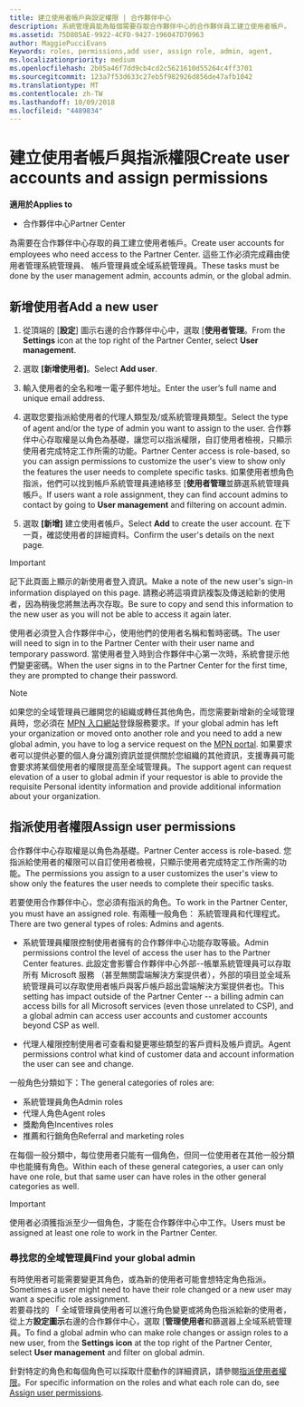 ```yaml
---
title: 建立使用者帳戶與設定權限 | 合作夥伴中心
description: 系統管理員能為每個需要存取合作夥伴中心的合作夥伴員工建立使用者帳戶。
ms.assetid: 75D805AE-9922-4CFD-9427-196047D70963
author: MaggiePucciEvans
Keywords: roles, permissions,add user, assign role, admin, agent,
ms.localizationpriority: medium
ms.openlocfilehash: 2b05a46f7dd9cb4cd2c5621610d55264c4ff3701
ms.sourcegitcommit: 123a7f53d633c27eb5f982926d856de47afb1042
ms.translationtype: MT
ms.contentlocale: zh-TW
ms.lasthandoff: 10/09/2018
ms.locfileid: "4489834"
---
```

# <a name="create-user-accounts-and-assign-permissions"></a><span data-ttu-id="2b4fc-103">建立使用者帳戶與指派權限</span><span class="sxs-lookup"><span data-stu-id="2b4fc-103">Create user accounts and assign permissions</span></span>

**<span data-ttu-id="2b4fc-104">適用於</span><span class="sxs-lookup"><span data-stu-id="2b4fc-104">Applies to</span></span>**

-  <span data-ttu-id="2b4fc-105">合作夥伴中心</span><span class="sxs-lookup"><span data-stu-id="2b4fc-105">Partner Center</span></span>

<span data-ttu-id="2b4fc-106">為需要在合作夥伴中心存取的員工建立使用者帳戶。</span><span class="sxs-lookup"><span data-stu-id="2b4fc-106">Create user accounts for employees who need access to the Partner Center.</span></span> <span data-ttu-id="2b4fc-107">這些工作必須完成藉由使用者管理系統管理員、 帳戶管理員或全域系統管理員。</span><span class="sxs-lookup"><span data-stu-id="2b4fc-107">These tasks must be done by the user management admin, accounts admin, or the global admin.</span></span> 


## <a name="add-a-new-user"></a><span data-ttu-id="2b4fc-108">新增使用者</span><span class="sxs-lookup"><span data-stu-id="2b4fc-108">Add a new user</span></span>

1. <span data-ttu-id="2b4fc-109">從頂端的 [**設定**] 圖示右邊的合作夥伴中心中，選取 [**使用者管理**。</span><span class="sxs-lookup"><span data-stu-id="2b4fc-109">From the **Settings** icon at the top right of the Partner Center, select **User management**.</span></span>

2.  <span data-ttu-id="2b4fc-110">選取 **\[新增使用者\]**。</span><span class="sxs-lookup"><span data-stu-id="2b4fc-110">Select **Add user**.</span></span>

3.  <span data-ttu-id="2b4fc-111">輸入使用者的全名和唯一電子郵件地址。</span><span class="sxs-lookup"><span data-stu-id="2b4fc-111">Enter the user’s full name and unique email address.</span></span>

4.  <span data-ttu-id="2b4fc-112">選取您要指派給使用者的代理人類型及/或系統管理員類型。</span><span class="sxs-lookup"><span data-stu-id="2b4fc-112">Select the type of agent and/or the type of admin you want to assign to the user.</span></span> <span data-ttu-id="2b4fc-113">合作夥伴中心存取權是以角色為基礎，讓您可以指派權限，自訂使用者檢視，只顯示使用者完成特定工作所需的功能。</span><span class="sxs-lookup"><span data-stu-id="2b4fc-113">Partner Center access is role-based, so you can assign permissions to customize the user's view to show only the features the user needs to complete specific tasks.</span></span>  <span data-ttu-id="2b4fc-114">如果使用者想角色指派，他們可以找到帳戶系統管理員連絡移至 [**使用者管理**並篩選系統管理員帳戶。</span><span class="sxs-lookup"><span data-stu-id="2b4fc-114">If users want a role assignment, they can find account admins to contact by going to **User management** and filtering on account admin.</span></span>

5.  <span data-ttu-id="2b4fc-115">選取 **\[新增\]** 建立使用者帳戶。</span><span class="sxs-lookup"><span data-stu-id="2b4fc-115">Select **Add** to create the user account.</span></span> <span data-ttu-id="2b4fc-116">在下一頁，確認使用者的詳細資料。</span><span class="sxs-lookup"><span data-stu-id="2b4fc-116">Confirm the user's details on the next page.</span></span>

> [!IMPORTANT]  
> <span data-ttu-id="2b4fc-117">記下此頁面上顯示的新使用者登入資訊。</span><span class="sxs-lookup"><span data-stu-id="2b4fc-117">Make a note of the new user's sign-in information displayed on this page.</span></span> <span data-ttu-id="2b4fc-118">請務必將這項資訊複製及傳送給新的使用者，因為稍後您將無法再次存取。</span><span class="sxs-lookup"><span data-stu-id="2b4fc-118">Be sure to copy and send this information to the new user as you will not be able to access it again later.</span></span> 

<span data-ttu-id="2b4fc-119">使用者必須登入合作夥伴中心，使用他們的使用者名稱和暫時密碼。</span><span class="sxs-lookup"><span data-stu-id="2b4fc-119">The user will need to sign in to the Partner Center with their user name and temporary password.</span></span> <span data-ttu-id="2b4fc-120">當使用者登入時到合作夥伴中心第一次時，系統會提示他們變更密碼。</span><span class="sxs-lookup"><span data-stu-id="2b4fc-120">When the user signs in to the Partner Center for the first time, they are prompted to change their password.</span></span> 

> [!NOTE]  
>  <span data-ttu-id="2b4fc-121">如果您的全域管理員已離開您的組織或轉任其他角色，而您需要新增新的全域管理員時，您必須在 [MPN 入口網站](https://partner.microsoft.com/support)登錄服務要求。</span><span class="sxs-lookup"><span data-stu-id="2b4fc-121">If your global admin has left your organization or moved onto another role and you need to add a new global admin, you have to log a service request on the [MPN portal](https://partner.microsoft.com/support).</span></span> <span data-ttu-id="2b4fc-122">如果要求者可以提供必要的個人身分識別資訊並提供關於您組織的其他資訊，支援專員可能會要求將某個使用者的權限提高至全域管理員。</span><span class="sxs-lookup"><span data-stu-id="2b4fc-122">The support agent can request elevation of a user to global admin if your requestor is able to provide the requisite Personal identity information and provide additional information about your organization.</span></span>

## <a name="assign-user-permissions"></a><span data-ttu-id="2b4fc-123">指派使用者權限</span><span class="sxs-lookup"><span data-stu-id="2b4fc-123">Assign user permissions</span></span>

<span data-ttu-id="2b4fc-124">合作夥伴中心存取權是以角色為基礎。</span><span class="sxs-lookup"><span data-stu-id="2b4fc-124">Partner Center access is role-based.</span></span> <span data-ttu-id="2b4fc-125">您指派給使用者的權限可以自訂使用者檢視，只顯示使用者完成特定工作所需的功能。</span><span class="sxs-lookup"><span data-stu-id="2b4fc-125">The permissions you assign to a user customizes the user's view to show only the features the user needs to complete their specific tasks.</span></span> 

<span data-ttu-id="2b4fc-126">若要使用合作夥伴中心，您必須有指派的角色。</span><span class="sxs-lookup"><span data-stu-id="2b4fc-126">To work in the Partner Center, you must have an assigned role.</span></span>  <span data-ttu-id="2b4fc-127">有兩種一般角色： 系統管理員和代理程式。</span><span class="sxs-lookup"><span data-stu-id="2b4fc-127">There are two general types of roles: Admins and agents.</span></span>

- <span data-ttu-id="2b4fc-128">系統管理員權限控制使用者擁有的合作夥伴中心功能存取等級。</span><span class="sxs-lookup"><span data-stu-id="2b4fc-128">Admin permissions control the level of access the user has to the Partner Center features.</span></span> <span data-ttu-id="2b4fc-129">此設定會影響合作夥伴中心外部--帳單系統管理員可以存取所有 Microsoft 服務 （甚至無關雲端解決方案提供者），外部的項目並全域系統管理員可以存取使用者帳戶與客戶帳戶超出雲端解決方案提供者也。</span><span class="sxs-lookup"><span data-stu-id="2b4fc-129">This setting has impact outside of the Partner Center -- a billing admin can access bills for all Microsoft services (even those unrelated to CSP), and a global admin can access user accounts and customer accounts beyond CSP as well.</span></span>

- <span data-ttu-id="2b4fc-130">代理人權限控制使用者可查看和變更哪些類型的客戶資料及帳戶資訊。</span><span class="sxs-lookup"><span data-stu-id="2b4fc-130">Agent permissions control what kind of customer data and account information the user can see and change.</span></span>
    
<span data-ttu-id="2b4fc-131">一般角色分類如下：</span><span class="sxs-lookup"><span data-stu-id="2b4fc-131">The general categories of roles are:</span></span> 
- <span data-ttu-id="2b4fc-132">系統管理員角色</span><span class="sxs-lookup"><span data-stu-id="2b4fc-132">Admin roles</span></span>
- <span data-ttu-id="2b4fc-133">代理人角色</span><span class="sxs-lookup"><span data-stu-id="2b4fc-133">Agent roles</span></span>
- <span data-ttu-id="2b4fc-134">獎勵角色</span><span class="sxs-lookup"><span data-stu-id="2b4fc-134">Incentives roles</span></span>
- <span data-ttu-id="2b4fc-135">推薦和行銷角色</span><span class="sxs-lookup"><span data-stu-id="2b4fc-135">Referral and marketing roles</span></span>


<span data-ttu-id="2b4fc-136">在每個一般分類中，每位使用者只能有一個角色，但同一位使用者在其他一般分類中也能擁有角色。</span><span class="sxs-lookup"><span data-stu-id="2b4fc-136">Within each of these general categories, a user can only have one role, but that same user can have roles in the other general categories as well.</span></span> 

>[!Important]
><span data-ttu-id="2b4fc-137">使用者必須獲指派至少一個角色，才能在合作夥伴中心中工作。</span><span class="sxs-lookup"><span data-stu-id="2b4fc-137">Users must be assigned at least one role to work in the Partner Center.</span></span>


### <a name="find-your-global-admin"></a><span data-ttu-id="2b4fc-138">尋找您的全域管理員</span><span class="sxs-lookup"><span data-stu-id="2b4fc-138">Find your global admin</span></span>

<span data-ttu-id="2b4fc-139">有時使用者可能需要變更其角色，或為新的使用者可能會想特定角色指派。</span><span class="sxs-lookup"><span data-stu-id="2b4fc-139">Sometimes a user might need to have their role changed or a new user may want a specific role assignment.</span></span>  
<span data-ttu-id="2b4fc-140">若要尋找的 「 全域管理員使用者可以進行角色變更或將角色指派給新的使用者，從上方**設定圖示**右邊的合作夥伴中心，選取 [**管理使用者**和篩選器上全域系統管理員。</span><span class="sxs-lookup"><span data-stu-id="2b4fc-140">To find a global admin who can make role changes or assign roles to a new user, from the **Settings icon** at the top right of the Partner Center, select **User management** and filter on global admin.</span></span> 

<span data-ttu-id="2b4fc-141">針對特定的角色和每個角色可以採取什麼動作的詳細資訊，請參閱[指派使用者權限](permissions-overview.md)。</span><span class="sxs-lookup"><span data-stu-id="2b4fc-141">For specific information on the roles and what each role can do, see [Assign user permissions](permissions-overview.md).</span></span>





